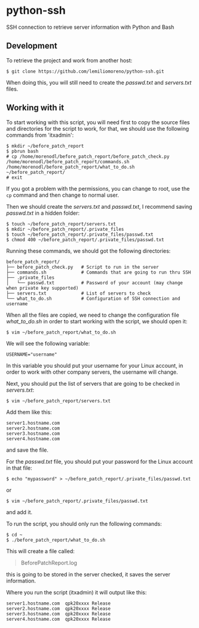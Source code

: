 # python-ssh
SSH connection to retrieve server information with Python and Bash

## Development
To retrieve the project and work from another host:
```
$ git clone https://github.com/lemiliomoreno/python-ssh.git
```
When doing this, you will still need to create the *passwd.txt* and *servers.txt* files.

## Working with it
To start working with this script, you will need first to copy the source files and directories for the script to work, for that, we should use the following commands from 'itxadmin':
```
$ mkdir ~/before_patch_report
$ pbrun bash
# cp /home/morenodl/before_patch_report/before_patch_check.py /home/morenodl/before_patch_report/commands.sh /home/morenodl/before_patch_report/what_to_do.sh ~/before_patch_report/
# exit
```
If you got a problem with the permissions, you can change to root, use the ```cp``` command and then change to normal user.

Then we should create the *servers.txt* and *passwd.txt*, I recommend saving *passwd.txt* in a hidden folder:
```
$ touch ~/before_patch_report/servers.txt
$ mkdir ~/before_patch_report/.private_files
$ touch ~/before_patch_report/.private_files/passwd.txt
$ chmod 400 ~/before_patch_report/.private_files/passwd.txt
```
Running these commands, we should got the following directories:
```
before_patch_report/
├── before_patch_check.py   # Script to run in the server
├── commands.sh             # Commands that are going to run thru SSH
├── .private_files
│   └── passwd.txt          # Password of your account (may change when private key supported)
├── servers.txt             # List of servers to check
└── what_to_do.sh           # Configuration of SSH connection and username 
```
When all the files are copied, we need to change the configuration file *what_to_do.sh* in order to start working with the script, we should open it:
```
$ vim ~/before_patch_report/what_to_do.sh
```
We will see the following variable:
```
USERNAME="username"
```
In this variable you should put your username for your Linux account, in order to work with other company servers, the username will change.

Next, you should put the list of servers that are going to be checked in *servers.txt*:
```
$ vim ~/before_patch_report/servers.txt
```
Add them like this:
```
server1.hostname.com
server2.hostname.com
server3.hostname.com
server4.hostname.com
```
and save the file.

For the *passwd.txt* file, you should put your password for the Linux account in that file:
```
$ echo "mypassword" > ~/before_patch_report/.private_files/passwd.txt
```
or
```
$ vim ~/before_patch_report/.private_files/passwd.txt
```
and add it.

To run the script, you should only run the following commands:
```
$ cd ~
$ ./before_patch_report/what_to_do.sh
```
This will create a file called:
> BeforePatchReport.log

this is going to be stored in the server checked, it saves the server information.

Where you run the script (itxadmin) it will output like this:
```
server1.hostname.com  qpk20xxxx Release
server2.hostname.com  qpk20xxxx Release
server3.hostname.com  qpk20xxxx Release
server4.hostname.com  qpk20xxxx Release
```
